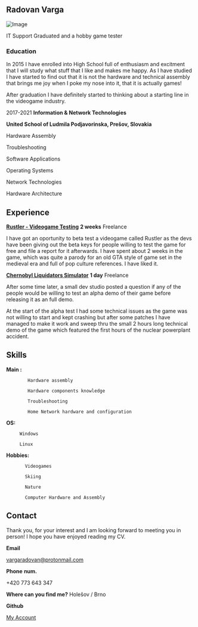 ## **Radovan Varga**                                                                    
   ![Image](https://user-images.githubusercontent.com/86750452/124050015-ec64d200-da19-11eb-9bce-fd69d4cacf71.png)


IT Support Graduated and a hobby game tester
### **Education**

In 2015 I have enrolled into High School full of enthusiasm and excitment that I will study what stuff that I like and makes me happy.
As I have studied I have started to find out that it is not the hardware and technical assembly that brings me joy when I poke my nose into it, that it is actually games!

After graduation I have definitely started to thinking about a starting line in the videogame industry.

2017-2021
**Information & Network Technologies**

**United School of Ludmila Podjavorinska, Prešov, Slovakia**

Hardware Assembly

Troubleshooting

Software Applications

Operating Systems

Network Technologies

Hardware Architecture

## Experience

[**Rustler - Videogame Testing**](https://store.steampowered.com/app/844260/Rustler/)
**2 weeks**
Freelance

I have got an oportunity to beta test a videogame called Rustler as the devs have been giving out the beta keys for people willing to test the game for free and file a report for it afterwards. I have spent about 2 weeks in the game, which was quite a parody for an old GTA style of game set in the medieval era and full of pop culture references. I have liked it.

[**Chernobyl Liquidators Simulator**](https://store.steampowered.com/app/1113010/Chernobyl_Liquidators_Simulator/)
**1 day**
Freelance

After some time later, a small dev studio posted a question if any of the people would be willing to test an alpha demo of their game before releasing it as an full demo.

At the start of the alpha test I had some technical issues as the game was not willing to start and kept crashing but after some patches I have managed to make it work and sweep thru the small 2 hours long technical demo of the game which featured the first hours of the nuclear powerplant accident.

## Skills

**Main :** 

            Hardware assembly

            Hardware components knowledge
            
            Troubleshooting
            
            Home Network hardware and configuration
            
 **OS:** 
         
         Windows
 
         Linux
          
 **Hobbies:** 
           
           Videogames
           
           Skiing
           
           Nature
           
           Computer Hardware and Assembly
           
           
## Contact

Thank you, for your interest and I am looking forward to meeting you in person!
I hope you have enjoyed reading my CV.


**Email**

vargaradovan@protonmail.com

**Phone**
 **num.**
 
 +420 773 643 347
 
 **Where can you find me?**
 Holešov / Brno 
 
 **Github**

[My Account](https://github.com/Taik1e)
  
